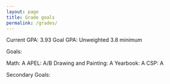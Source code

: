 ```yaml
---
layout: page
title: Grade goals
permalink: /grades/
---
```

Current GPA: 3.93
Goal GPA: Unweighted 3.8 minimum

Goals:

Math: A 
APEL: A/B
Drawing and Painting: A
Yearbook: A
CSP: A

Secondary Goals:
